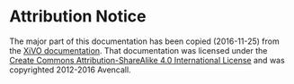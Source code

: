 # Attribution Notice

The major part of this documentation has been copied (2016-11-25) from
the [XiVO documentation](http://documentation.xivo.io). That
documentation was licensed under the [Create Commons
Attribution-ShareAlike 4.0 International
License](http://creativecommons.org/licenses/by-sa/4.0/) and was
copyrighted 2012-2016 Avencall.

